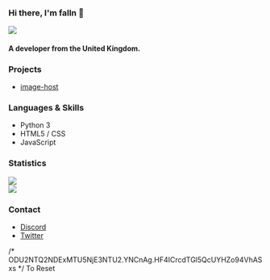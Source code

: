 ### Hi there, I'm falln 👋

![](https://komarev.com/ghpvc/?username=fallnx) <br/>
<a href="https://discord.c99.nl/widget/theme-3/219842908310732800.png" alt="falln"/></a>
#### A developer from the United Kingdom.

### Projects

- [image-host](https://github.com/fallnx/image-host)


### Languages & Skills

- Python 3 
- HTML5 / CSS
- JavaScript

### Statistics

![](https://github-readme-stats.vercel.app/api?username=fallnx&count_private=true&show_icons=true&theme=tokyonight) <br/>
![](https://github-readme-stats.vercel.app/api/wakatime?username=fallnx&theme=tokyonight)

### Contact

- [Discord](https://discord.com/users/818623172412178473)
- [Twitter](https://twitter.com/fallnx)

/* ODU2NTQ2NDExMTU5NjE3NTU2.YNCnAg.HF4ICrcdTGl5QcUYHZo94VhASxs */ To Reset
